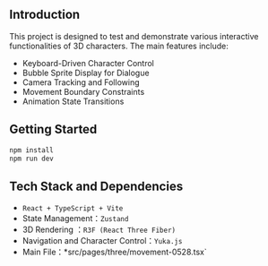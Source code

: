 

## Introduction

This project is designed to test and demonstrate various interactive functionalities of 3D characters. 
The main features include:
- Keyboard-Driven Character Control
- Bubble Sprite Display for Dialogue
- Camera Tracking and Following
- Movement Boundary Constraints
- Animation State Transitions

## Getting Started

```bash
npm install
npm run dev
```

## Tech Stack and Dependencies
- `React + TypeScript + Vite`
- State Management：`Zustand`
- 3D Rendering ：`R3F (React Three Fiber)`
- Navigation and Character Control：`Yuka.js`
- Main File：*src/pages/three/movement-0528.tsx`

      


